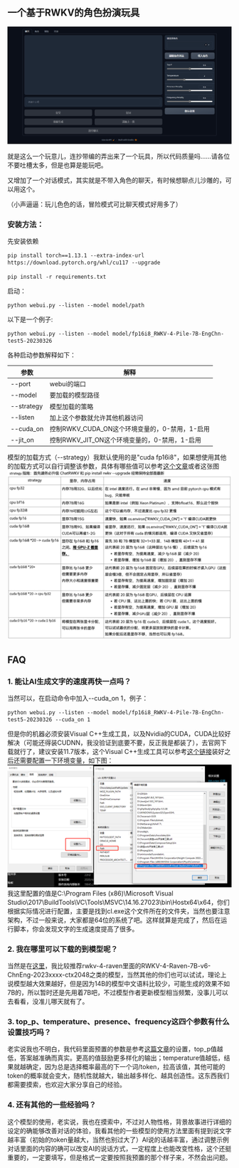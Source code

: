## 一个基于RWKV的角色扮演玩具

![图片1](./pic/1.png)

就是这么一个玩意儿，连抄带编的弄出来了一个玩具，所以代码质量吗……请各位不要吐槽太多，但是也算是能玩吧。

又增加了一个对话模式，其实就是不带入角色的聊天，有时候想聊点儿沙雕的，可以用这个。

（小声逼逼：玩儿色色的话，冒险模式可比聊天模式好用多了）

### 安装方法：

先安装依赖
```
pip install torch==1.13.1 --extra-index-url https://download.pytorch.org/whl/cu117 --upgrade

pip install -r requirements.txt
```

启动：
```
python webui.py --listen --model model/path
```

以下是一个例子: 
```
python webui.py --listen --model model/fp16i8_RWKV-4-Pile-7B-EngChn-test5-20230326
```
各种启动参数解释如下：

| 参数 | 解释 |
| --- | --- |
| --port | webui的端口 |
| --model | 要加载的模型路径 |
| --strategy | 模型加载的策略 |
| --listen | 加上这个参数就允许其他机器访问 |
| --cuda_on | 控制RWKV_CUDA_ON这个环境变量的，0-禁用，1-启用 |
| --jit_on | 控制RWKV_JIT_ON这个环境变量的，0-禁用，1-启用 |

模型的加载方式（--strategy）我默认使用的是"cuda fp16i8"，如果想使用其他的加载方式可以自行调整该参数，具体有哪些值可以参考[这个文章](https://zhuanlan.zhihu.com/p/609154637)或者这张图![图片](./pic/4.jpg)

## FAQ

### 1. 能让AI生成文字的速度再快一点吗？

当然可以，在启动命令中加入--cuda_on 1，例子：
```
python webui.py --listen --model model/fp16i8_RWKV-4-Pile-7B-EngChn-test5-20230326 --cuda_on 1
```
但是你的机器必须安装Visual C++生成工具，以及Nvidia的CUDA，CUDA比较好解决（可能还得装CUDNN，我没验证到底要不要，反正我是都装了），去官网下载就行了，建议安装11.7版本，这个Visual C++生成工具可以参考[这个链接](https://learn.microsoft.com/zh-cn/training/modules/rust-set-up-environment/3-install-build-tools)装好之后还需要配置一下环境变量，如下图：
![图片3](./pic/3.png)
我这里配置的值是C:\Program Files (x86)\Microsoft Visual Studio\2017\BuildTools\VC\Tools\MSVC\14.16.27023\bin\Hostx64\x64，你们根据实际情况进行配置，主要是找到cl.exe这个文件所在的文件夹，当然也要注意架构，不过一般来说，大家都是64位的系统了吧。这样就算是完成了，然后在运行脚本，你会发现文字的生成速度提高了很多。

### 2. 我在哪里可以下载的到模型呢？

当然是在[这里](https://huggingface.co/BlinkDL)，我比较推荐rwkv-4-raven里面的RWKV-4-Raven-7B-v6-ChnEng-2023xxxx-ctx2048之类的模型，当然其他的你们也可以试试，理论上说模型越大效果越好，但是因为14B的模型中文语料比较少，可能生成的效果不如7B的，所以暂时还是先用着7B吧，不过模型作者更新模型相当频繁，没事儿可以去看看，没准儿哪天就有了。

### 3. top_p、temperature、presence、frequency这四个参数有什么设置技巧吗？

老实说我也不明白，我代码里面预置的参数是参考[这篇文章](https://zhuanlan.zhihu.com/p/616353805)的设置，top_p值越低，答案越准确而真实。更高的值鼓励更多样化的输出；temperature值越低，结果就越确定，因为总是选择概率最高的下一个词/token，拉高该值，其他可能的token的概率就会变大，随机性就越大，输出越多样化、越具创造性。这东西我们都需要摸索，也欢迎大家分享自己的经验。

### 4. 还有其他的一些经验吗？

这个模型的使用，老实说，我也在摸索中，不过对人物性格，背景故事进行详细的设定的确能够改善对话的体验，我看其他的一些模型的使用方法里面有提到说文字越丰富（初始的token量越大，当然也别过大了）AI说的话越丰富，通过调整示例对话里面的内容的确可以改变AI的说话方式，一定程度上也能改变性格，这个还挺重要的，一定要填写，但是格式一定要按照我预置的那个样子来，不然会出问题。